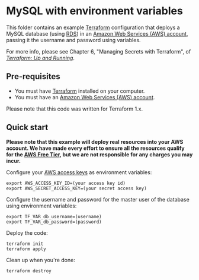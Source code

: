 # MySQL with environment variables 

This folder contains an example [Terraform](https://www.terraform.io/) configuration that deploys a MySQL database 
(using [RDS](https://aws.amazon.com/rds/)) in an [Amazon Web Services (AWS) account](http://aws.amazon.com/), passing
it the username and password using variables. 

For more info, please see Chapter 6, "Managing Secrets with Terraform", of 
*[Terraform: Up and Running](http://www.terraformupandrunning.com)*.

## Pre-requisites

* You must have [Terraform](https://www.terraform.io/) installed on your computer.
* You must have an [Amazon Web Services (AWS) account](http://aws.amazon.com/).

Please note that this code was written for Terraform 1.x.

## Quick start

**Please note that this example will deploy real resources into your AWS account. We have made every effort to ensure
all the resources qualify for the [AWS Free Tier](https://aws.amazon.com/free/), but we are not responsible for any
charges you may incur.**

Configure your [AWS access
keys](http://docs.aws.amazon.com/general/latest/gr/aws-sec-cred-types.html#access-keys-and-secret-access-keys) as
environment variables:

```
export AWS_ACCESS_KEY_ID=(your access key id)
export AWS_SECRET_ACCESS_KEY=(your secret access key)
```

Configure the username and password for the master user of the database using environment variables:

```
export TF_VAR_db_username=(username)
export TF_VAR_db_password=(password)
```

Deploy the code:

```
terraform init
terraform apply
```

Clean up when you're done:

```
terraform destroy
```